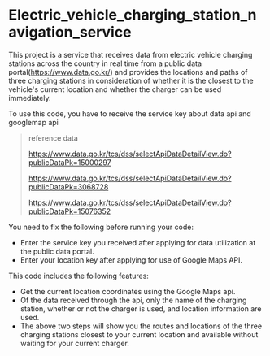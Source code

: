 # Electric_vehicle_charging_station_navigation_service

This project is a service that receives data from electric vehicle charging stations across the country in real time from a public data portal(https://www.data.go.kr/) and provides the locations and paths of three charging stations in consideration of whether it is the closest to the vehicle's current location and whether the charger can be used immediately.

To use this code, you have to receive the service key about data api and googlemap api

> reference data
>
> https://www.data.go.kr/tcs/dss/selectApiDataDetailView.do?publicDataPk=15000297
>
> https://www.data.go.kr/tcs/dss/selectApiDataDetailView.do?publicDataPk=3068728
>
> https://www.data.go.kr/tcs/dss/selectApiDataDetailView.do?publicDataPk=15076352 


You need to fix the following before running your code:

+ Enter the service key you received after applying for data utilization at the public data portal.
+ Enter your location key after applying for use of Google Maps API.

This code includes the following features:

+ Get the current location coordinates using the Google Maps api.
+ Of the data received through the api, only the name of the charging station, whether or not the charger is used, and location information are used.
+ The above two steps will show you the routes and locations of the three charging stations closest to your current location and available without waiting for your current charger.

